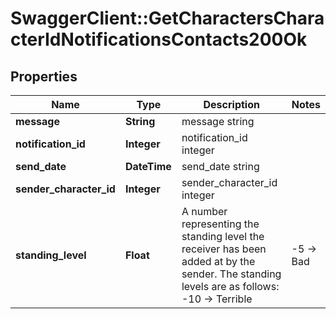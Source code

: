 # SwaggerClient::GetCharactersCharacterIdNotificationsContacts200Ok

## Properties
Name | Type | Description | Notes
------------ | ------------- | ------------- | -------------
**message** | **String** | message string | 
**notification_id** | **Integer** | notification_id integer | 
**send_date** | **DateTime** | send_date string | 
**sender_character_id** | **Integer** | sender_character_id integer | 
**standing_level** | **Float** | A number representing the standing level the receiver has been added at by the sender. The standing levels are as follows: -10 -&gt; Terrible | -5 -&gt; Bad |  0 -&gt; Neutral |  5 -&gt; Good |  10 -&gt; Excellent | 


